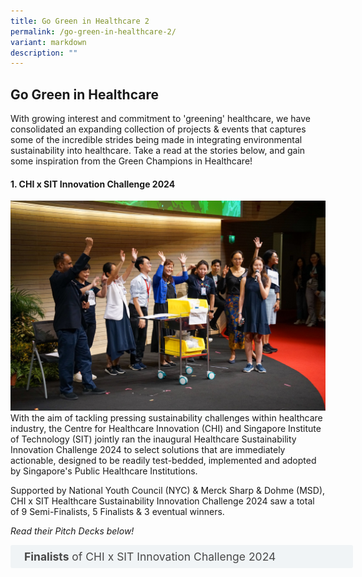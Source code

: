 ```yaml
---
title: Go Green in Healthcare 2
permalink: /go-green-in-healthcare-2/
variant: markdown
description: ""
---
```

## Go Green in Healthcare

With growing interest and commitment to 'greening' healthcare, we have consolidated an expanding collection of projects &amp; events that captures some of the incredible strides being made in integrating environmental sustainability into healthcare. Take a read at the stories below, and gain some inspiration from the Green Champions in Healthcare!

#### **1\. CHI x SIT Innovation Challenge 2024**

![](/images/chi_x_sit_innovation_challenge.jpg)
With the aim of tackling pressing sustainability challenges within healthcare industry, the Centre for Healthcare Innovation (CHI) and Singapore Institute of Technology (SIT) jointly ran the inaugural Healthcare Sustainability Innovation Challenge 2024 to select solutions that are immediately actionable, designed to be readily test-bedded, implemented and adopted by Singapore's Public Healthcare Institutions.

Supported by National Youth Council (NYC) &amp; Merck Sharp &amp; Dohme (MSD), CHI x SIT Healthcare Sustainability Innovation Challenge 2024 saw a total of 9 Semi-Finalists, 5 Finalists &amp; 3 eventual winners.

_Read their Pitch Decks below!_

<style>
.button {
  background-color: white;
  cursor: pointer;
  padding: 5px;
  width: 100%;
  border: none;
  text-align: left;
  outline: none;
  font-size: 20px;
  transition: 0.4s;
}

.panel {
  padding: 0 18px;
  display: none;
  background-color: white;
  overflow: hidden;
}


.active,
.button:hover {
  background-color: white;
}

input {
  display: none;
}

label {
  position: relative;
  display: block;
  padding: 8px 22px;
  margin: 0 0 5px 0;
  cursor: pointer;
  background: #f0f4f6;
  border-radius: 3px;
  width: 100%;
  color: #484848;
  transition: height 0.4s;
  font-size: 1.25em;
}

label:hover {
  background: #BD2D37;
  color: #FFF;
}

.accordion-content {
  padding: 10px 0px 30px 30px;
  margin: 0 0 1px 0;
  border-radius: 3px;
	font-size: 1.25em;
	line-height: 2.2rem;
}

input + label::before {
  content: url("/images/chevron-down.svg");
  font-weight: 400;
  font-size: 1.25em;
  line-height: 1.1rem;
  padding: 0;
  position: absolute;
  right: 0.5rem;
  top: 50%;
  transform: translateY(-50%);
  transition: transform 0.4s ease-in-out;
}

input:checked + label::before {
  content: url("/images/chevron-up.svg");
  transform: translateY(-50%) rotateZ(180deg);
}

input + label + .accordion-content {
  display: none;
}

input:checked + label + .accordion-content {
  display: block;
}

th, td {
  border-style: hidden;
}
</style>

<div class="container">

<div>
	<input type="checkbox" id="title1"><label for="title1">	<b>Finalists</b> of CHI x SIT Innovation Challenge 2024 </label>
	<div class="accordion-content">
	<div class="para">
		
		
1. By piloting the matchmaking of donated unused medications with suitable patients who are willing to use them, <b>'PRIME_MedMatch:  Project to Reduce the Impact of Medication wastage on Environment in Community Care (PRIME) - Matching Donors with Recipients to Reduce Medication wastage (MedMatch)'</b> aims to reduce carbon footprint from pharmaceuticals, promote health equity and access to healthcare, as well as reduce healthcare costs for those in need. Led by a multidisciplinary tripartite team from <a rel="noopene" target="blank" href="https://for.sg/chi-sg-knowledge-hub-ntfgh-nhip2022-270"> Tan Tock Seng Hospital (TTSH), National University Hospital (NUH) &amp; KK Women's and Children's Hospital (KKH)</a>, this project had achieved 5 successful matches and over $3000 in cost savings from donated medications during their pilot study.
[Winner of CHI x SIT Healthcare Sustainability Innovation Challenge 2024]
<p></p> 
		
2. With the aim of achieving zero production waste of cytotoxic drugs, the team from <a rel="noopene" target="blank" href="https://for.sg/chi-sg-knowledge-hub-ntfgh-nhip2022-270"> National Cancer Centre Singapore (NCCS) &amp; OVEC Global</a> presented the <b>'Algorithm-Driven Optimization for Sustainable Cytotoxic Drug Compounding in Healthcare'</b>, an AI driven SMART calculator to perfect the selection of drugs for robotic compounding. Coupled with a dashboard with interactive real-time data visualization, the 9-month pilot project recorded over 2,000mg of drug wastage amounting more than $2,000, with the potential of achieving cost savings of at least $5.24 million per year for NCCS. [Winner of CHI x SIT Healthcare Sustainability Innovation Challenge 2024]
<p></p> 

3. Through repurposing used uniforms, reducing uniform consumption and developing sustainable uniforms, the team from <a rel="noopene" target="blank" href="https://for.sg/chi-sg-knowledge-hub-ntfgh-nhip2022-270">National Cancer Centre Singapore (NCCS)</a> led <b>'Weaving Challenges into Sustainable Uniforms'</b> with the aims of utilizing uniforms with 100% recycled PET (rPET) and achieving 62% reduction in carbon dioxide release $amp; energy use and 72% decrease in water usage, which could also reap economic savings of up to $540,000 annually.
[Winner of CHI x SIT Healthcare Sustainability Innovation Challenge 2024]
<p></p> 				
		
4. With the goal of enhancing plastic recycling rates in TTSH ICUs through <b>'Healthcare segregation of healthcare waste in ICU'</b>, this team by <a rel="noopene" target="blank" href="https://for.sg/chi-sg-knowledge-hub-ntfgh-nhip2022-270">Tan Tock Seng Hospital (TTSH)</a> found through a pilot study that staff are engaged and willing to segregate plastics from waste, highlighting the potential for expansion and upscaling of the recycling efforts by increasing the ease of waste segregation, involving relevant stakeholders, and engaging community partners. [Audience's Choice Awardee in CHI x SIT Healthcare Sustainability Innovation Challenge 2024]
<p></p> 		
		
5. While Intensive Care Units (ICUs) can generate up to 60% of recyclable wastes in Healthcare, recycling opportunities are often missed due to perceived barriers such as infectious risks, lack of recycling facilities and lack of awareness. With the aim of enhancing plastic recycling rates in TTSH ICUs through <b> Healthcare segregation of healthcare waste in ICU</b>, this team by <a rel="noopene" target="blank" href="https://for.sg/chi-sg-knowledge-hub-ntfgh-nhip2022-270">Tan Tock Seng Hospital (TTSH)</a> found through a pilot study that staff are engaged and willing to segregate plastics from waste, highlighting the potential for expansion and upscaling of the recycling efforts by increasing the ease of waste segregation, involving relevant stakeholders, and engaging community partners. [Audience's Choice Awardee in CHI x SIT Healthcare Sustainability Innovation Challenge 2024]
		
<p></p> 				
<p></p>
</div>
	</div>
	</div>
	</div>